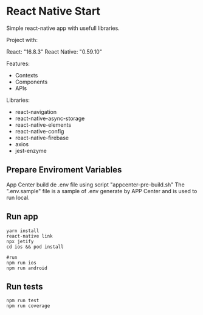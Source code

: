 # React Native Start 

Simple react-native app with usefull libraries.

Project with:

React: "16.8.3"
React Native: "0.59.10"

Features:
* Contexts
* Components
* APIs

Libraries: 
* react-navigation
* react-native-async-storage
* react-native-elements
* react-native-config
* react-native-firebase
* axios
* jest-enzyme


## Prepare Enviroment Variables

App Center build de .env file using script "appcenter-pre-build.sh"
The ".env.sample" file is a sample of .env generate by APP Center and is used to run local.

## Run app

```
yarn install
react-native link
npx jetify
cd ios && pod install

#run
npm run ios
npm run android
```

## Run tests

```
npm run test
npm run coverage
```
